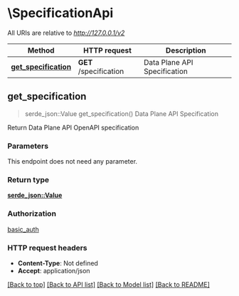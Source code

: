 # \SpecificationApi

All URIs are relative to *http://127.0.0.1/v2*

Method | HTTP request | Description
------------- | ------------- | -------------
[**get_specification**](SpecificationApi.md#get_specification) | **GET** /specification | Data Plane API Specification



## get_specification

> serde_json::Value get_specification()
Data Plane API Specification

Return Data Plane API OpenAPI specification

### Parameters

This endpoint does not need any parameter.

### Return type

[**serde_json::Value**](serde_json::Value.md)

### Authorization

[basic_auth](../README.md#basic_auth)

### HTTP request headers

- **Content-Type**: Not defined
- **Accept**: application/json

[[Back to top]](#) [[Back to API list]](../README.md#documentation-for-api-endpoints) [[Back to Model list]](../README.md#documentation-for-models) [[Back to README]](../README.md)

